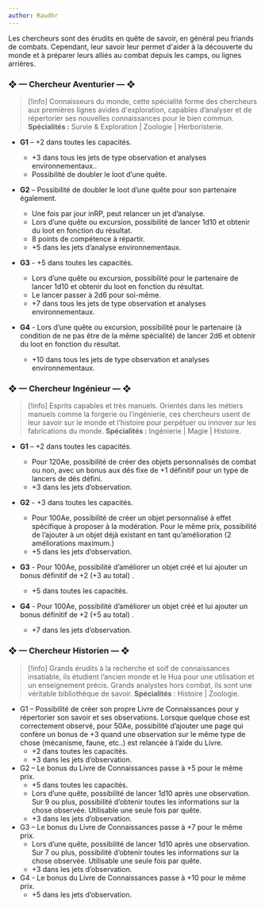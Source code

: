```yaml
---
author: Raudhr
---
```

Les chercheurs sont des érudits en quête de savoir, en général peu friands de combats. Cependant, leur savoir leur permet d'aider à la découverte du monde et à préparer leurs alliés au combat depuis les camps, ou lignes arrières. 

### ❖ — Chercheur Aventurier — ❖

> [!info] Connaisseurs du monde, cette spécialité forme des chercheurs aux premières lignes avides d'exploration, capables d’analyser et de répertorier ses nouvelles connaissances pour le bien commun. 
> **Spécialités :** Survie & Exploration | Zoologie | Herboristerie.

- **G1** – +2 dans toutes les capacités.
	- +3 dans tous les jets de type observation et analyses environnementaux.. 
	- Possibilité de doubler le loot d’une quête.

- **G2** – Possibilité de doubler le loot  d’une quête pour son partenaire également.
	-  Une fois par jour inRP, peut relancer un jet d’analyse.
	- Lors d’une quête ou excursion, possibilité de lancer 1d10 et obtenir du loot en fonction du résultat.
	- 8 points de compétence à répartir.
	- +5 dans les jets d’analyse environnementaux.

- **G3** - +5 dans toutes les capacités.
	- Lors d’une quête ou excursion, possibilité pour le partenaire de lancer 1d10 et obtenir du loot en fonction du résultat. 
	- Le lancer passer à 2d6 pour soi-même.
	- +7 dans tous les jets de type observation et analyses environnementaux.

- **G4** - Lors d’une quête ou excursion, possibilité pour le partenaire (à condition de ne pas être de la même spécialité) de lancer 2d6 et obtenir du loot en fonction du résultat.
	- +10 dans tous les jets de type observation et analyses environnementaux.

### ❖ — Chercheur Ingénieur — ❖

> [!info] Esprits capables et très manuels. Orientés dans les métiers manuels comme la forgerie ou l’ingénierie, ces chercheurs usent de leur savoir sur le monde et l’histoire pour perpétuer ou innover sur les fabrications du monde.
> **Spécialités :** Ingénierie | Magie | Histoire.

- **G1** – +2 dans toutes les capacités. 
	- Pour 120Ae, possibilité de créer des objets personnalisés de combat ou non, avec un bonus aux dés fixe de +1 définitif pour un type de lancers de dés défini. 
	- +3 dans les jets d’observation.

- **G2** - +3 dans toutes les capacités.
	- Pour 100Ae, possibilité de créer un objet personnalisé à effet spécifique à proposer à la modération. Pour le même prix, possibilité de l’ajouter à un objet déjà existant en tant qu’amélioration (2 améliorations maximum.)
	- +5 dans les jets d’observation.

- **G3** - Pour 100Ae, possibilité d’améliorer un objet créé et lui ajouter un bonus définitif de +2 (+3 au total) .
	- +5 dans toutes les capacités. 

- **G4** - Pour 100Ae, possibilité d’améliorer un objet créé et lui ajouter un bonus définitif de +2 (+5 au total) .
	- +7 dans les jets d’observation.

### ❖ — Chercheur Historien — ❖

> [!info] Grands érudits à la recherche et soif de connaissances insatiable, ils étudient l’ancien monde et le Hua pour une utilisation et un enseignement précis. Grands analystes hors combat, ils sont une véritable bibliothèque de savoir. 
> **Spécialités** : Histoire | Zoologie.

- G1 – Possibilité de créer son propre Livre de Connaissances pour y répertorier son savoir et ses observations. Lorsque quelque chose est correctement observé, pour 50Ae, possibilité d’ajouter une page qui confère un bonus de +3 quand une observation sur le même type de chose (mécanisme, faune, etc..) est relancée à l’aide du Livre.
	- +2 dans toutes les capacités.
	- +3 dans les jets d’observation.
- G2 – Le bonus du Livre de Connaissances passe à +5 pour le même prix.
	- +5 dans toutes les capacités.
	- Lors d’une quête, possibilité de lancer 1d10 après une observation. Sur 9 ou plus, possibilité d’obtenir toutes les informations sur la chose observée. Utilisable une seule fois par quête.
	- +3 dans les jets d’observation.
- G3 – Le bonus du Livre de Connaissances passe à +7 pour le même prix.
     - Lors d’une quête, possibilité de lancer 1d10 après une observation. Sur 7 ou plus, possibilité d’obtenir toutes les informations sur la chose observée. Utilisable une seule fois par quête.
     - +3 dans les jets d’observation.
-  G4 - Le bonus du Livre de Connaissances passe à +10 pour le même prix.
	- +5 dans les jets d’observation.